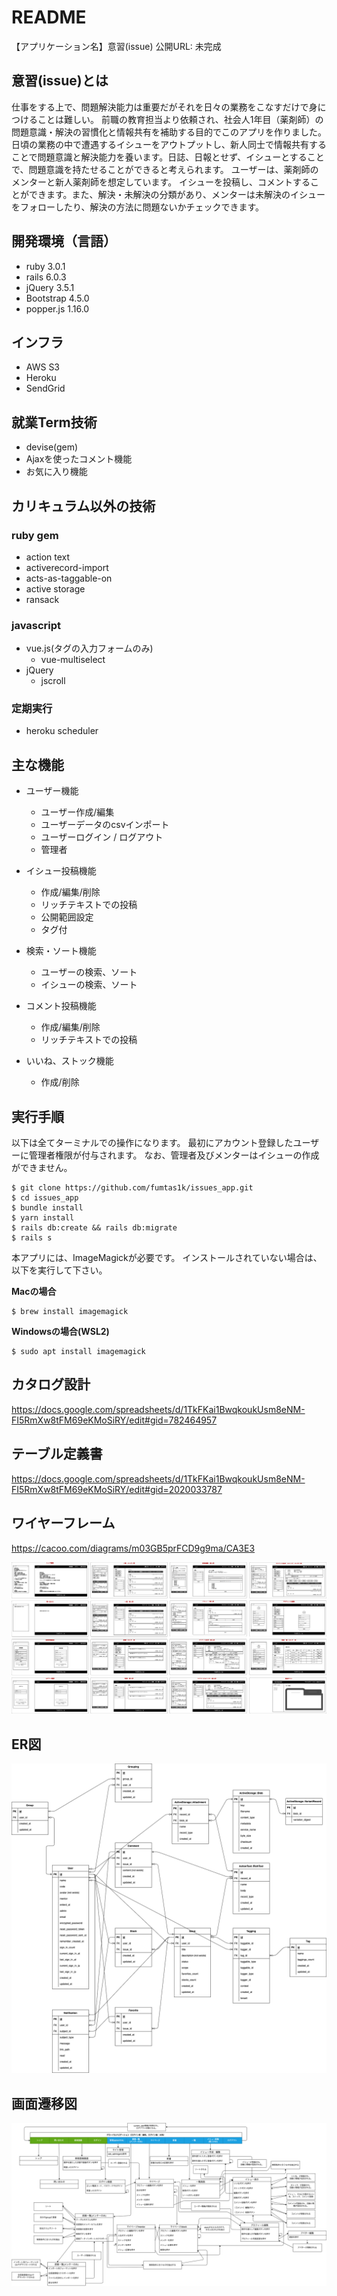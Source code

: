 # README
【アプリケーション名】意習(issue)
公開URL: 未完成

## 意習(issue)とは

仕事をする上で、問題解決能力は重要だがそれを日々の業務をこなすだけで身につけることは難しい。
前職の教育担当より依頼され、社会人1年目（薬剤師）の問題意識・解決の習慣化と情報共有を補助する目的でこのアプリを作りました。
日頃の業務の中で遭遇するイシューをアウトプットし、新人同士で情報共有することで問題意識と解決能力を養います。日誌、日報とせず、イシューとすることで、問題意識を持たせることができると考えられます。
ユーザーは、薬剤師のメンターと新人薬剤師を想定しています。
イシューを投稿し、コメントすることができます。また、解決・未解決の分類があり、メンターは未解決のイシューをフォローしたり、解決の方法に問題ないかチェックできます。

## 開発環境（言語）

- ruby 3.0.1
- rails 6.0.3
- jQuery 3.5.1
- Bootstrap 4.5.0
- popper.js 1.16.0

## インフラ

- AWS S3
- Heroku
- SendGrid

## 就業Term技術

- devise(gem)
-  Ajaxを使ったコメント機能
- お気に入り機能

## カリキュラム以外の技術

### ruby gem

- action text
- activerecord-import
- acts-as-taggable-on
- active storage
- ransack

### javascript

- vue.js(タグの入力フォームのみ)
  - vue-multiselect
- jQuery
  - jscroll

### 定期実行

- heroku scheduler

## 主な機能

- ユーザー機能
  * ユーザー作成/編集
  * ユーザーデータのcsvインポート
  * ユーザーログイン / ログアウト
  * 管理者

- イシュー投稿機能
  * 作成/編集/削除
  * リッチテキストでの投稿
  * 公開範囲設定
  * タグ付

- 検索・ソート機能
  * ユーザーの検索、ソート
  * イシューの検索、ソート

- コメント投稿機能
  * 作成/編集/削除
  * リッチテキストでの投稿

- いいね、ストック機能
  * 作成/削除


## 実行手順
以下は全てターミナルでの操作になります。
最初にアカウント登録したユーザーに管理者権限が付与されます。
なお、管理者及びメンターはイシューの作成ができません。

```
$ git clone https://github.com/fumtas1k/issues_app.git
$ cd issues_app
$ bundle install
$ yarn install
$ rails db:create && rails db:migrate
$ rails s
```

本アプリには、ImageMagickが必要です。
インストールされていない場合は、以下を実行して下さい。

**Macの場合**

```
$ brew install imagemagick
```

**Windowsの場合(WSL2)**

```
$ sudo apt install imagemagick
```

## カタログ設計

https://docs.google.com/spreadsheets/d/1TkFKai1BwqkoukUsm8eNM-FI5RmXw8tFM69eKMoSiRY/edit#gid=782464957

## テーブル定義書

https://docs.google.com/spreadsheets/d/1TkFKai1BwqkoukUsm8eNM-FI5RmXw8tFM69eKMoSiRY/edit#gid=2020033787

## ワイヤーフレーム

https://cacoo.com/diagrams/m03GB5prFCD9g9ma/CA3E3

![ワイヤーフレーム](RDD/wireframe.png)

## ER図

![ER図](RDD/ER.png)

## 画面遷移図

![画面遷移図](RDD/ui_flow.png)
